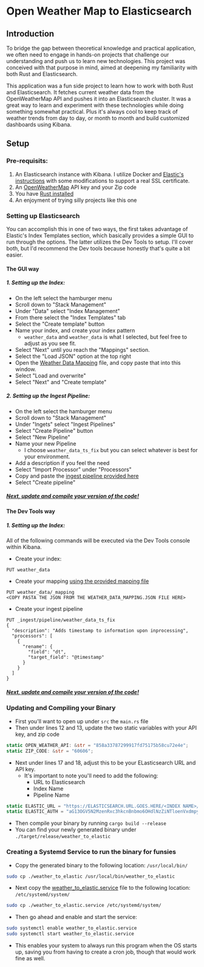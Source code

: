 # Open Weather Map to Elasticsearch

## Introduction

To bridge the gap between theoretical knowledge and practical application, we often need to engage in hands-on projects that challenge our understanding and push us to learn new technologies. This project was conceived with that purpose in mind, aimed at deepening my familiarity with both Rust and Elasticsearch.

This application was a fun side project to learn how to work with both Rust and Elasticsearch. It fetches current weather data from the OpenWeatherMap API and pushes it into an Elasticsearch cluster. It was a great way to learn and experiment with these technologies while doing something somewhat practical. Plus it's always cool to keep track of weather trends from day to day, or month to month and build customized dashboards using Kibana. 

## Setup

### Pre-requisits:

1. An Elasticsearch instance with Kibana. I utilize Docker and [Elastic's instructions](https://www.elastic.co/guide/en/elasticsearch/reference/current/docker.html#docker-cli-run-dev-mode) with some modifications to support a real SSL certificate. 
3. An [OpenWeatherMap](https://openweathermap.org/) API key and your Zip code
4. You have [Rust installed](https://www.rust-lang.org/tools/install)
4. An enjoyment of trying silly projects like this one

### Setting up Elasticsearch

You can accomplish this in one of two ways, the first takes advantage of Elastic's Index Templates section, which basically provides a simple GUI to run through the options. The latter utilizes the Dev Tools to setup. I'll cover both, but I'd recommend the Dev tools because honestly that's quite a bit easier.

#### The GUI way


##### 1. Setting up the Index:

- On the left select the hamburger menu
- Scroll down to "Stack Management"
- Under "Data" select "Index Management" 
- From there select the "Index Templates" tab
- Select the "Create template" button
- Name your index, and create your index pattern
    - `weather_data` and `weather_data` is what I selected, but feel free to adjust as you see fit. 
- Select "Next" until you reach the "Mappings" section.
- Select the "Load JSON" option at the top right
- Open the [Weather Data Mapping](./Other-Useful-Stuff/weather_data_mapping.json) file, and copy paste that into this window. 
- Select "Load and overwrite"
- Select "Next" and "Create template"

##### 2. Setting up the Ingest Pipeline:

- On the left select the hamburger menu
- Scroll down to "Stack Management"
- Under "Ingets" select "Ingest Pipelines"
- Select "Create Pipeline" button
- Select "New Pipeline"
- Name your new Pipeline
    - I choose `weather_data_ts_fix` but you can select whatever is best for your environment. 
- Add a description if you feel the need
- Select "Import Processor" under "Processors"
- Copy and paste the [ingest pipeline provided here](./Other-Useful-Stuff/ingest_pipeline.json)
- Select "Create pipeline"

##### [Next, update and compile your version of the code!](#updating-and-compiling-your-binary)

#### The Dev Tools way

##### 1. Setting up the Index:

All of the following commands will be executed via the Dev Tools console within Kibana.

- Create your index:

```
PUT weather_data
```

- Create your mapping [using the provided mapping file](./Other-Useful-Stuff/weather_data_mapping.json)

```
PUT weather_data/_mapping
<COPY PASTA THE JSON FROM THE WEATHER_DATA_MAPPING.JSON FILE HERE>
```

- Create your ingest pipeline

```
PUT _ingest/pipeline/weather_data_ts_fix
{
  "description": "Adds timestamp to information upon inprocessing",
  "processors": [
    {
      "rename": {
        "field": "dt",
        "target_field": "@timestamp"
      }
    }
  ]
}
```

##### [Next, update and compile your version of the code!](#updating-and-compiling-your-binary)

### Updating and Compiling your Binary

- First you'll want to open up under `src` the `main.rs` file
- Then under lines 12 and 13, update the two static variables with your API key, and zip code

```rust
static OPEN_WEATHER_API: &str = "858a33787299917fd75175b58cu72e4e";
static ZIP_CODE: &str = "60606";
```

- Next under lines 17 and 18, adjust this to be your ELasticsearch URL and API key. 
    - It's important to note you'll need to add the following:
        - URL to Elasticsearch
        - Index Name
        - Pipeline Name

```rust
static ELASTIC_URL = "https://ELASTICSEARCH.URL.GOES.HERE/<INDEX NAME>/_doc?pipeline=<PIPELINE NAME>";
static ELASTIC_AUTH = "aG13OGV5N2MzenRxc3hkcnBnbmo6OHdlNzZiNTloenVxdmpyeDRzZ3Rwbgo=";
```

- Then compile your binary by running `cargo build --release` 
- You can find your newly generated binary under `./target/release/weather_to_elastic`

### Creating a Systemd Service to run the binary for funsies

- Copy the generated binary to the following location: `/usr/local/bin/`

```bash
sudo cp ./weather_to_elastic /usr/local/bin/weather_to_elastic
```

- Next copy the [weather_to_elastic.service](./Other-Useful-Stuff/weather_to_elastic.service) file to the following location: `/etc/systemd/system/`
```bash
sudo cp ./weather_to_elastic.service /etc/systemd/system/
```

- Then go ahead and enable and start the service:

```bash
sudo systemctl enable weather_to_elastic.service
sudo systemctl start weather_to_elastic.service
```

- This enables your system to always run this program when the OS starts up, saving you from having to create a cron job, though that would work fine as well. 

